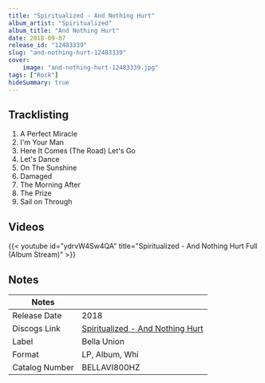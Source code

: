 ```yaml
---
title: "Spiritualized - And Nothing Hurt"
album_artist: "Spiritualized"
album_title: "And Nothing Hurt"
date: 2018-09-07
release_id: "12483339"
slug: "and-nothing-hurt-12483339"
cover:
    image: "and-nothing-hurt-12483339.jpg"
tags: ["Rock"]
hideSummary: true
---
```


## Tracklisting
1. A Perfect Miracle
2. I'm Your Man
3. Here It Comes (The Road) Let's Go
4. Let's Dance
5. On The Sunshine
6. Damaged
7. The Morning After
8. The Prize
9. Sail on Through

## Videos
{{< youtube id="ydrvW4Sw4QA" title="Spiritualized - And Nothing Hurt Full (Album Stream)" >}}

## Notes

| Notes          |             |
| ---------------| ----------- |
| Release Date   | 2018 |
| Discogs Link   | [Spiritualized - And Nothing Hurt](https://www.discogs.com/release/12483339) |
| Label          | Bella Union |
| Format         | LP, Album, Whi |
| Catalog Number | BELLAVI800HZ |


